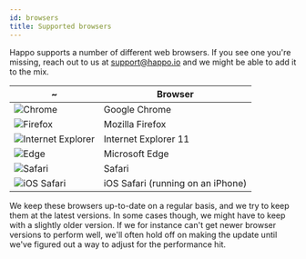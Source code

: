 ```yaml
---
id: browsers
title: Supported browsers
---
```


Happo supports a number of different web browsers. If you see one you're
missing, reach out to us at support@happo.io and we might be able to add it to
the mix.

~  |  Browser
-- | ----------
![Chrome](/img/browser-icons/chrome.svg) | Google Chrome
![Firefox](/img/browser-icons/firefox.svg) | Mozilla Firefox
![Internet Explorer](/img/browser-icons/internet-explorer.svg) | Internet Explorer 11
![Edge](/img/browser-icons/edge.svg) | Microsoft Edge
![Safari](/img/browser-icons/safari.svg) | Safari
![iOS Safari](/img/browser-icons/ios-safari.svg) | iOS Safari (running on an iPhone)

We keep these browsers up-to-date on a regular basis, and we try to keep them
at the latest versions. In some cases though, we might have to keep with a
slightly older version. If we for instance can't get newer browser versions to
perform well, we'll often hold off on making the update until we've figured out
a way to adjust for the performance hit.
